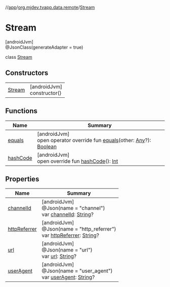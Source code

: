 //[app](../../../index.md)/[org.mjdev.tvapp.data.remote](../index.md)/[Stream](index.md)

# Stream

[androidJvm]\
@JsonClass(generateAdapter = true)

class [Stream](index.md)

## Constructors

| | |
|---|---|
| [Stream](-stream.md) | [androidJvm]<br>constructor() |

## Functions

| Name | Summary |
|---|---|
| [equals](equals.md) | [androidJvm]<br>open operator override fun [equals](equals.md)(other: [Any](https://kotlinlang.org/api/latest/jvm/stdlib/kotlin/-any/index.html)?): [Boolean](https://kotlinlang.org/api/latest/jvm/stdlib/kotlin/-boolean/index.html) |
| [hashCode](hash-code.md) | [androidJvm]<br>open override fun [hashCode](hash-code.md)(): [Int](https://kotlinlang.org/api/latest/jvm/stdlib/kotlin/-int/index.html) |

## Properties

| Name | Summary |
|---|---|
| [channelId](channel-id.md) | [androidJvm]<br>@Json(name = &quot;channel&quot;)<br>var [channelId](channel-id.md): [String](https://kotlinlang.org/api/latest/jvm/stdlib/kotlin/-string/index.html)? |
| [httpReferrer](http-referrer.md) | [androidJvm]<br>@Json(name = &quot;http_referrer&quot;)<br>var [httpReferrer](http-referrer.md): [String](https://kotlinlang.org/api/latest/jvm/stdlib/kotlin/-string/index.html)? |
| [url](url.md) | [androidJvm]<br>@Json(name = &quot;url&quot;)<br>var [url](url.md): [String](https://kotlinlang.org/api/latest/jvm/stdlib/kotlin/-string/index.html)? |
| [userAgent](user-agent.md) | [androidJvm]<br>@Json(name = &quot;user_agent&quot;)<br>var [userAgent](user-agent.md): [String](https://kotlinlang.org/api/latest/jvm/stdlib/kotlin/-string/index.html)? |
